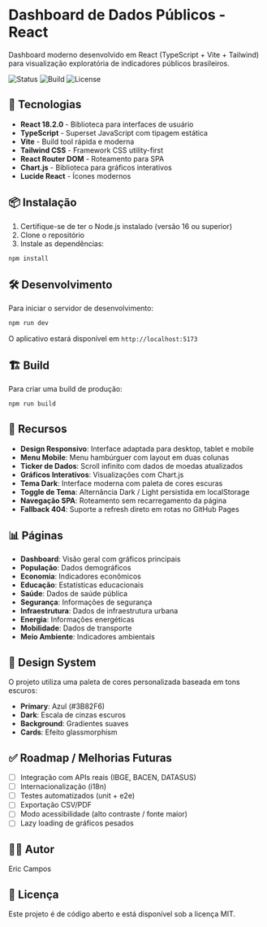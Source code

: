 # Dashboard de Dados Públicos - React

Dashboard moderno desenvolvido em React (TypeScript + Vite + Tailwind) para visualização exploratória de indicadores públicos brasileiros.

![Status](https://img.shields.io/badge/status-active-success) ![Build](https://img.shields.io/badge/build-vite-blue) ![License](https://img.shields.io/badge/license-MIT-green)

## 🚀 Tecnologias

- **React 18.2.0** - Biblioteca para interfaces de usuário
- **TypeScript** - Superset JavaScript com tipagem estática
- **Vite** - Build tool rápida e moderna
- **Tailwind CSS** - Framework CSS utility-first
- **React Router DOM** - Roteamento para SPA
- **Chart.js** - Biblioteca para gráficos interativos
- **Lucide React** - Ícones modernos

## 📦 Instalação

1. Certifique-se de ter o Node.js instalado (versão 16 ou superior)
2. Clone o repositório
3. Instale as dependências:

```bash
npm install
```

## 🛠️ Desenvolvimento

Para iniciar o servidor de desenvolvimento:

```bash
npm run dev
```

O aplicativo estará disponível em `http://localhost:5173`

## 🏗️ Build

Para criar uma build de produção:

```bash
npm run build
```

## 📱 Recursos

- **Design Responsivo**: Interface adaptada para desktop, tablet e mobile
- **Menu Mobile**: Menu hambúrguer com layout em duas colunas
- **Ticker de Dados**: Scroll infinito com dados de moedas atualizados
- **Gráficos Interativos**: Visualizações com Chart.js
- **Tema Dark**: Interface moderna com paleta de cores escuras
- **Toggle de Tema**: Alternância Dark / Light persistida em localStorage
- **Navegação SPA**: Roteamento sem recarregamento da página
 - **Fallback 404**: Suporte a refresh direto em rotas no GitHub Pages

## 📊 Páginas

- **Dashboard**: Visão geral com gráficos principais
- **População**: Dados demográficos
- **Economia**: Indicadores econômicos
- **Educação**: Estatísticas educacionais
- **Saúde**: Dados de saúde pública
- **Segurança**: Informações de segurança
- **Infraestrutura**: Dados de infraestrutura urbana
- **Energia**: Informações energéticas
- **Mobilidade**: Dados de transporte
- **Meio Ambiente**: Indicadores ambientais

## 🎨 Design System

O projeto utiliza uma paleta de cores personalizada baseada em tons escuros:

- **Primary**: Azul (#3B82F6)
- **Dark**: Escala de cinzas escuros
- **Background**: Gradientes suaves
- **Cards**: Efeito glassmorphism

## ✅ Roadmap / Melhorias Futuras

- [ ] Integração com APIs reais (IBGE, BACEN, DATASUS)
- [ ] Internacionalização (i18n)
- [ ] Testes automatizados (unit + e2e)
- [ ] Exportação CSV/PDF
- [ ] Modo acessibilidade (alto contraste / fonte maior)
- [ ] Lazy loading de gráficos pesados

## 👨‍💻 Autor

Eric Campos

## 📄 Licença

Este projeto é de código aberto e está disponível sob a licença MIT.
